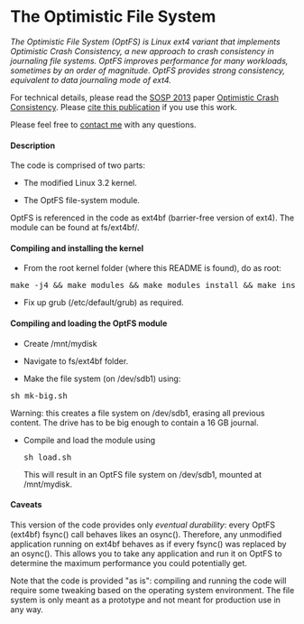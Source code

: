 The Optimistic File System
==========================
*The Optimistic File System (OptFS) is Linux ext4 variant that implements
Optimistic Crash Consistency, a new approach to crash consistency in journaling
file systems. OptFS improves performance for many workloads, sometimes by an
order of magnitude. OptFS provides strong consistency, equivalent to data
journaling mode of ext4.*

 For technical details, please read the [SOSP
 2013](http://sigops.org/sosp/sosp13/) paper [Optimistic Crash
 Consistency](http://www.cs.wisc.edu/adsl/Publications/optfs-sosp13.pdf).
 Please [cite this
 publication](http://research.cs.wisc.edu/adsl/Publications/optfs-sosp13.bib)
 if you use this work.

Please feel free to [contact me](http://cs.wisc.edu/~vijayc) with
any questions.

#### Description

The code is comprised of two parts:

* The modified Linux 3.2 kernel.

* The OptFS file-system module.

OptFS is referenced in the code as ext4bf (barrier-free version of ext4). The
module can be found at fs/ext4bf/.

#### Compiling and installing the kernel
* From the root kernel folder (where this README is found), do as root:

<pre>make -j4 && make modules && make modules_install && make install</pre>

* Fix up grub (/etc/default/grub) as required.

#### Compiling and loading the OptFS module
* Create /mnt/mydisk

* Navigate to fs/ext4bf folder.

* Make the file system (on /dev/sdb1) using:

<pre>sh mk-big.sh</pre>

   Warning: this creates a file system on /dev/sdb1, erasing all previous
   content. The drive has to be big enough to contain a 16 GB journal.

* Compile and load the module using
   
  <pre>sh load.sh</pre>

   This will result in an OptFS file system on /dev/sdb1, mounted at
   /mnt/mydisk.

#### Caveats 

This version of the code provides only *eventual durability*: every OptFS
(ext4bf) fsync() call behaves likes an osync(). Therefore, any unmodified
application running on ext4bf behaves as if every fsync() was replaced by an
osync(). This allows you to take any application and run it on OptFS to
determine the maximum performance you could potentially get. 

Note that the code is provided "as is": compiling and running the code will
require some tweaking based on the operating system environment. The file
system is only meant as a prototype and not meant for production use in any
way.
